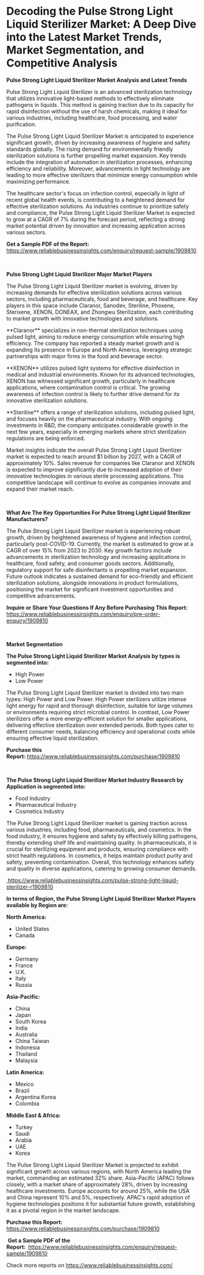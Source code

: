 <p><h1>Decoding the Pulse Strong Light Liquid Sterilizer Market: A Deep Dive into the Latest Market Trends, Market Segmentation, and Competitive Analysis</h1></p><p><strong>Pulse Strong Light Liquid Sterilizer Market Analysis and Latest Trends</strong></p>
<p><p>Pulse Strong Light Liquid Sterilizer is an advanced sterilization technology that utilizes innovative light-based methods to effectively eliminate pathogens in liquids. This method is gaining traction due to its capacity for rapid disinfection without the use of harsh chemicals, making it ideal for various industries, including healthcare, food processing, and water purification.</p><p>The Pulse Strong Light Liquid Sterilizer Market is anticipated to experience significant growth, driven by increasing awareness of hygiene and safety standards globally. The rising demand for environmentally friendly sterilization solutions is further propelling market expansion. Key trends include the integration of automation in sterilization processes, enhancing efficiency and reliability. Moreover, advancements in light technology are leading to more effective sterilizers that minimize energy consumption while maximizing performance.</p><p>The healthcare sector's focus on infection control, especially in light of recent global health events, is contributing to a heightened demand for effective sterilization solutions. As industries continue to prioritize safety and compliance, the Pulse Strong Light Liquid Sterilizer Market is expected to grow at a CAGR of 7% during the forecast period, reflecting a strong market potential driven by innovation and increasing application across various sectors.</p></p>
<p><strong>Get a Sample PDF of the Report:&nbsp;</strong> <a href="https://www.reliablebusinessinsights.com/enquiry/request-sample/1909810?utm_campaign=2326&utm_medium=2&utm_source=Github&utm_content=ia&utm_term=01032025&utm_id=pulse-strong-light-liquid-sterilizer">https://www.reliablebusinessinsights.com/enquiry/request-sample/1909810</a></p>
<p>&nbsp;</p>
<p><strong>Pulse Strong Light Liquid Sterilizer Major Market Players</strong></p>
<p><p>The Pulse Strong Light Liquid Sterilizer market is evolving, driven by increasing demands for effective sterilization solutions across various sectors, including pharmaceuticals, food and beverage, and healthcare. Key players in this space include Claranor, Sanodev, Steriline, Phoxene, Sterixene, XENON, DONEAX, and Zhongwu Sterilization, each contributing to market growth with innovative technologies and solutions.</p><p>**Claranor** specializes in non-thermal sterilization techniques using pulsed light, aiming to reduce energy consumption while ensuring high efficiency. The company has reported a steady market growth and is expanding its presence in Europe and North America, leveraging strategic partnerships with major firms in the food and beverage sector. </p><p>**XENON** utilizes pulsed light systems for effective disinfection in medical and industrial environments. Known for its advanced technologies, XENON has witnessed significant growth, particularly in healthcare applications, where contamination control is critical. The growing awareness of infection control is likely to further drive demand for its innovative sterilization solutions.</p><p>**Steriline** offers a range of sterilization solutions, including pulsed light, and focuses heavily on the pharmaceutical industry. With ongoing investments in R&D, the company anticipates considerable growth in the next few years, especially in emerging markets where strict sterilization regulations are being enforced.</p><p>Market insights indicate the overall Pulse Strong Light Liquid Sterilizer market is expected to reach around $1 billion by 2027, with a CAGR of approximately 10%. Sales revenue for companies like Claranor and XENON is expected to improve significantly due to increased adoption of their innovative technologies in various sterile processing applications. This competitive landscape will continue to evolve as companies innovate and expand their market reach.</p></p>
<p>&nbsp;</p>
<p><strong>What Are The Key Opportunities For Pulse Strong Light Liquid Sterilizer Manufacturers?</strong></p>
<p><p>The Pulse Strong Light Liquid Sterilizer market is experiencing robust growth, driven by heightened awareness of hygiene and infection control, particularly post-COVID-19. Currently, the market is estimated to grow at a CAGR of over 15% from 2023 to 2030. Key growth factors include advancements in sterilization technology and increasing applications in healthcare, food safety, and consumer goods sectors. Additionally, regulatory support for safe disinfectants is propelling market expansion. Future outlook indicates a sustained demand for eco-friendly and efficient sterilization solutions, alongside innovations in product formulations, positioning the market for significant investment opportunities and competitive advancements.</p></p>
<p><strong>Inquire or Share Your Questions If Any Before Purchasing This Report:</strong> <a href="https://www.reliablebusinessinsights.com/enquiry/pre-order-enquiry/1909810?utm_campaign=2326&utm_medium=2&utm_source=Github&utm_content=ia&utm_term=01032025&utm_id=pulse-strong-light-liquid-sterilizer">https://www.reliablebusinessinsights.com/enquiry/pre-order-enquiry/1909810</a></p>
<p>&nbsp;</p>
<p><strong>Market Segmentation</strong></p>
<p><strong>The Pulse Strong Light Liquid Sterilizer Market Analysis by types is segmented into:</strong></p>
<p><ul><li>High Power</li><li>Low Power</li></ul></p>
<p><p>The Pulse Strong Light Liquid Sterilizer market is divided into two main types: High Power and Low Power. High Power sterilizers utilize intense light energy for rapid and thorough disinfection, suitable for large volumes or environments requiring strict microbial control. In contrast, Low Power sterilizers offer a more energy-efficient solution for smaller applications, delivering effective sterilization over extended periods. Both types cater to different consumer needs, balancing efficiency and operational costs while ensuring effective liquid sterilization.</p></p>
<p><strong>Purchase this Report:&nbsp;</strong><a href="https://www.reliablebusinessinsights.com/purchase/1909810?utm_campaign=2326&utm_medium=2&utm_source=Github&utm_content=ia&utm_term=01032025&utm_id=pulse-strong-light-liquid-sterilizer">https://www.reliablebusinessinsights.com/purchase/1909810</a></p>
<p>&nbsp;</p>
<p><strong>The Pulse Strong Light Liquid Sterilizer Market Industry Research by Application is segmented into:</strong></p>
<p><ul><li>Food Industry</li><li>Pharmaceutical Industry</li><li>Cosmetics Industry</li></ul></p>
<p><p>The Pulse Strong Light Liquid Sterilizer market is gaining traction across various industries, including food, pharmaceuticals, and cosmetics. In the food industry, it ensures hygiene and safety by effectively killing pathogens, thereby extending shelf life and maintaining quality. In pharmaceuticals, it is crucial for sterilizing equipment and products, ensuring compliance with strict health regulations. In cosmetics, it helps maintain product purity and safety, preventing contamination. Overall, this technology enhances safety and quality in diverse applications, catering to growing consumer demands.</p></p>
<p><a href="https://www.reliablebusinessinsights.com/pulse-strong-light-liquid-sterilizer-r1909810?utm_campaign=2326&utm_medium=2&utm_source=Github&utm_content=ia&utm_term=01032025&utm_id=pulse-strong-light-liquid-sterilizer">&nbsp;https://www.reliablebusinessinsights.com/pulse-strong-light-liquid-sterilizer-r1909810</a></p>
<p><strong>In terms of Region, the Pulse Strong Light Liquid Sterilizer Market Players available by Region are:</strong></p>
<p>
    <p> <strong> North America: </strong>
        <ul>
            <li>United States</li>
            <li>Canada</li>
        </ul>
        </p> 
    <p> <strong> Europe: </strong>
        <ul>
            <li>Germany</li>
            <li>France</li>
            <li>U.K.</li>
            <li>Italy</li>
            <li>Russia</li>
        </ul>
        </p> 
    <p> <strong> Asia-Pacific: </strong>
        <ul>
            <li>China</li>
            <li>Japan</li>
            <li>South Korea</li>
            <li>India</li>
            <li>Australia</li>
            <li>China Taiwan</li>
            <li>Indonesia</li>
            <li>Thailand</li>
            <li>Malaysia</li>
        </ul>
        </p> 
    <p> <strong> Latin America: </strong>
        <ul>
            <li>Mexico</li>
            <li>Brazil</li>
            <li>Argentina Korea</li>
            <li>Colombia</li>
        </ul>
        </p> 
    <p> <strong> Middle East & Africa: </strong>
        <ul>
            <li>Turkey</li>
            <li>Saudi</li>
            <li>Arabia</li>
            <li>UAE</li>
            <li>Korea</li>
        </ul>
    </p>
    </p>
<p><p>The Pulse Strong Light Liquid Sterilizer Market is projected to exhibit significant growth across various regions, with North America leading the market, commanding an estimated 32% share. Asia-Pacific (APAC) follows closely, with a market share of approximately 28%, driven by increasing healthcare investments. Europe accounts for around 25%, while the USA and China represent 10% and 5%, respectively. APAC's rapid adoption of hygiene technologies positions it for substantial future growth, establishing it as a pivotal region in the market landscape.</p></p>
<p><strong>Purchase this Report: </strong><a href="https://www.reliablebusinessinsights.com/purchase/1909810?utm_campaign=2326&utm_medium=2&utm_source=Github&utm_content=ia&utm_term=01032025&utm_id=pulse-strong-light-liquid-sterilizer">https://www.reliablebusinessinsights.com/purchase/1909810</a></p>
<p>&nbsp;<strong>Get a Sample PDF of the Report:&nbsp;&nbsp;</strong><a href="https://www.reliablebusinessinsights.com/enquiry/request-sample/1909810?utm_campaign=2326&utm_medium=2&utm_source=Github&utm_content=ia&utm_term=01032025&utm_id=pulse-strong-light-liquid-sterilizer">https://www.reliablebusinessinsights.com/enquiry/request-sample/1909810</a></p>
<p><strong></strong></p>
<p>Check more reports on <a href="https://www.reliablebusinessinsights.com/?utm_campaign=2326&utm_medium=2&utm_source=Github&utm_content=ia&utm_term=01032025&utm_id=pulse-strong-light-liquid-sterilizer">https://www.reliablebusinessinsights.com/</a></p>